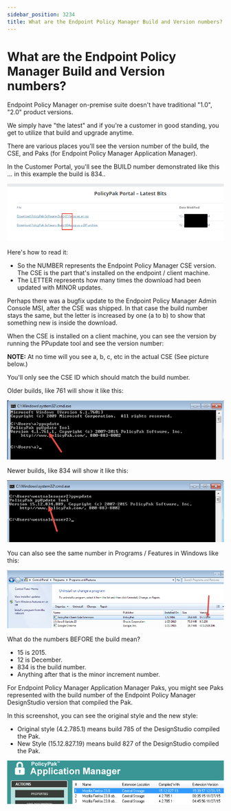 ```yaml
---
sidebar_position: 3234
title: What are the Endpoint Policy Manager Build and Version numbers?
---
```


# What are the Endpoint Policy Manager Build and Version numbers?

Endpoint Policy Manager on-premise suite doesn't have traditional "1.0", "2.0" product versions.

We simply have "the latest" and if you're a customer in good standing, you get to utilize that build and upgrade anytime.

There are various places you'll see the version number of the build, the CSE, and Paks (for Endpoint Policy Manager Application Manager).

In the Customer Portal, you'll see the BUILD number demonstrated like this … in this example the build is 834..

![](../../../../../static/images/PolicyPak/Content/Resources/Images/Troubleshooting/217_1_image002.png)

Here's how to read it:

* So the NUMBER represents the Endpoint Policy Manager CSE version. The CSE is the part that's installed on the endpoint / client machine.
* The LETTER represents how many times the download had been updated with MINOR updates.

Perhaps there was a bugfix update to the Endpoint Policy Manager Admin Console MSI, after the CSE was shipped. In that case the build number stays the same, but the letter is increased by one (a to b) to show that something new is inside the download.

When the CSE is installed on a client machine, you can see the version by running the PPupdate tool and see the version number:

**NOTE:**  At no time will you see a, b, c, etc in the actual CSE (See picture below.)

You'll only see the CSE ID which should match the build number.

Older builds, like 761 will show it like this:

![](../../../../../static/images/PolicyPak/Content/Resources/Images/Troubleshooting/217_2_image0011.png)

Newer builds, like 834 will show it like this:

![](../../../../../static/images/PolicyPak/Content/Resources/Images/Troubleshooting/217_3_image004.png)

You can also see the same number in Programs / Features in Windows like this:

![](../../../../../static/images/PolicyPak/Content/Resources/Images/Troubleshooting/217_4_image005.png)

What do the numbers BEFORE the build mean?

* 15 is 2015.
* 12 is December.
* 834 is the build number.
* Anything after that is the minor increment number.

For Endpoint Policy Manager Application Manager Paks, you might see Paks represented with the build number of the Endpoint Policy Manager DesignStudio version that compiled the Pak.

In this screenshot, you can see the original style and the new style:

* Original style (4.2.785.1) means build 785 of the DesignStudio compiled the Pak.
* New Style (15.12.827.19) means build 827 of the DesignStudio compiled the Pak.

![](../../../../../static/images/PolicyPak/Content/Resources/Images/Troubleshooting/217_5_image006.png)